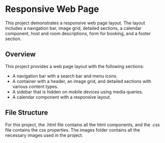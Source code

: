 # Responsive Web Page

This project demonstrates a responsive web page layout. The layout includes a navigation bar, image grid, detailed sections, a calendar component, host and room descriptions, form for booking, and a footer section.

## Overview

This project provides a web page layout with the following sections:
- A navigation bar with a search bar and menu icons.
- A container with a header, an image grid, and detailed sections with various content types.
- A sidebar that is hidden on mobile devices using media queries.
- A calendar component with a responsive layout.


## File Structure

For this project, the .html file contains all the html components, and the .css file contains the css properties. The images folder contains all the necessary images used in the project.

